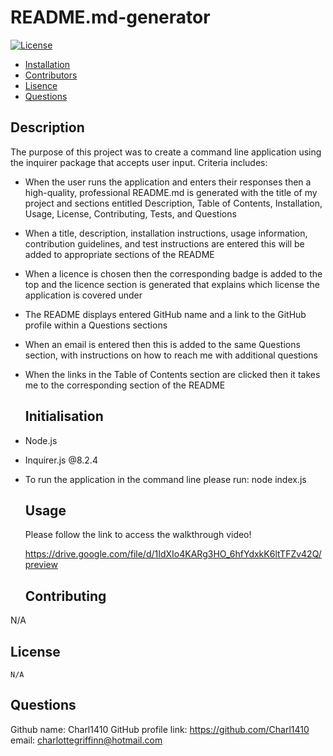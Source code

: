   # README.md-generator
  [![License](https://img.shields.io/badge/License-Apache_2.0-blue.svg)](https://opensource.org/licenses/Apache-2.0)

  * [Installation](#Installation)
  * [Contributors](#Contributing)
  * [Lisence](#License)
  * [Questions](#Questions)
  
   ## Description
   
The purpose of this project was to create a command line application using the inquirer package that accepts user input. Criteria includes:

* When the user runs the application and enters their responses then a high-quality, professional README.md is generated with the title of my project and sections entitled Description, Table of Contents, Installation, Usage, License, Contributing, Tests, and Questions
* When a title, description, installation instructions, usage information, contribution guidelines, and test instructions are entered this will be added to appropriate sections of the README
* When a licence is chosen then the corresponding badge is added to the top and the licence section is generated that explains which license the application is covered under 
* The README displays entered GitHub name and a link to the GitHub profile within a Questions sections
* When an email is entered then this is added to the same Questions section, with instructions on how to reach me with additional questions 
* When the links in the Table of Contents section are clicked then it takes me to the corresponding section of the README



  ## Initialisation
  
- Node.js 
- Inquirer.js @8.2.4
- To run the application in the command line please run: node index.js 

 

  ## Usage 
    Please follow the link to access the walkthrough video!


  https://drive.google.com/file/d/1IdXIo4KARg3HO_6hfYdxkK6ltTFZv42Q/preview

  ## Contributing 
  
N/A
  
  ## License
    
    N/A

  ## Questions 
  
  Github name: Charl1410
  GitHub profile link: https://github.com/Charl1410
  email: charlottegriffinn@hotmail.com


